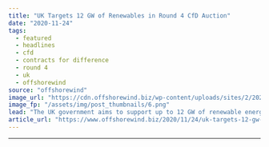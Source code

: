 ```yaml
---
title: "UK Targets 12 GW of Renewables in Round 4 CfD Auction"
date: "2020-11-24"
tags: 
  - featured
  - headlines
  - cfd
  - contracts for difference
  - round 4
  - uk
  - offshorewind
source: "offshorewind"
image_url: "https://cdn.offshorewind.biz/wp-content/uploads/sites/2/2020/11/24093152/UK-Targets-12-GW-of-Renewables-in-Round-4-CfD-Auction.png"
image_fp: "/assets/img/post_thumbnails/6.png"
lead: "The UK government aims to support up to 12 GW of renewable energy projects"
article_url: "https://www.offshorewind.biz/2020/11/24/uk-targets-12-gw-of-renewables-in-round-4-cfd-auction/"
---
```


---
